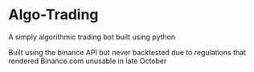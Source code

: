 # Algo-Trading
A simply algorithmic trading bot built using python

Built using the binance API but never backtested due to regulations that rendered Binance.com unusable in late October
